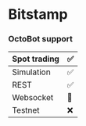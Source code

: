 # Bitstamp

### OctoBot support

| Spot trading | ✅  |
| :--- | :--- |
| Simulation | ✅ |
| REST | ✅  |
| Websocket | 🚧  |
| Testnet | ❌  |
